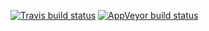 [![Travis build status](https://travis-ci.org/ellessenne/marqLevAlg.svg?branch=master)](https://travis-ci.org/ellessenne/marqLevAlg)
[![AppVeyor build status](https://ci.appveyor.com/api/projects/status/github/ellessenne/marqLevAlg?branch=master&svg=true)](https://ci.appveyor.com/project/ellessenne/marqLevAlg)
